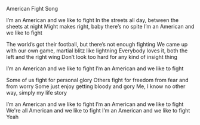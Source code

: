 American Fight Song

I’m an American and we like to fight
In the streets all day, between the sheets at night
Might makes right, baby there’s no spite
I’m an American and we like to fight

The world’s got their football, but there’s not enough fighting
We came up with our own game, martial blitz like lightning
Everybody loves it, both the left and the right wing
Don’t look too hard for any kind of insight thing

I’m an American and we like to fight
I’m an American and we like to fight

Some of us fight for personal glory
Others fight for freedom from fear and from worry
Some just enjoy getting bloody and gory
Me, I know no other way, simply my life story

I’m an American and we like to fight
I’m an American and we like to fight
We're all American and we like to fight
I’m an American and we like to fight
Yeah
